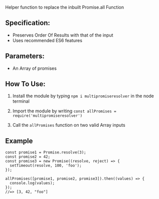 Helper function to replace the inbuilt Promise.all Function

## Specification:
- Preserves Order Of Results with that of the input
- Uses recommended ES6 features

## Parameters:
- An Array of promises


## How To Use:

1. Install the module by typing `npm i multipromiseresolver` in the node terminal

2. Import the module by writing `const allPromises = require('multipromiseresolver')`

3. Call the `allPromises` function on two valid Array inputs

## Example

```
const promise1 = Promise.resolve(3);
const promise2 = 42;
const promise3 = new Promise((resolve, reject) => {
  setTimeout(resolve, 100, 'foo');
});

allPromises([promise1, promise2, promise3]).then((values) => {
  console.log(values);
});
//=> [3, 42, "foo"]

```